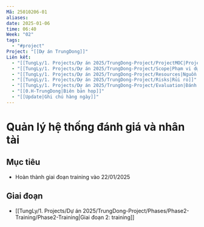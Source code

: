 ```yaml
---
Mã: 25010206-01
aliases: 
date: 2025-01-06
time: 06:40
Week: "02"
tags:
  - "#project"
Project: "[[Dự án TrungDong]]"
Liên kết:
  - "[[TungLy/1. Projects/Dự án 2025/TrungDong-Project/ProjectMOC|ProjectMOC]]"
  - "[[TungLy/1. Projects/Dự án 2025/TrungDong-Project/Scope|Phạm vi dự án]]"
  - "[[TungLy/1. Projects/Dự án 2025/TrungDong-Project/Resources|Nguồn lực dự án]]"
  - "[[TungLy/1. Projects/Dự án 2025/TrungDong-Project/Risks|Rủi ro]]"
  - "[[TungLy/1. Projects/Dự án 2025/TrungDong-Project/Evaluation|Đánh giá sau dự án]]"
  - "[[0.H-TrungDong|Biên bản họp]]"
  - "[[Update|Ghi chú hàng ngày]]"
---
```

# Quản lý hệ thống đánh giá và nhân tài

## Mục tiêu
- Hoàn thành giai đoạn training vào 22/01/2025

## Giai đoạn
- [[TungLy/1. Projects/Dự án 2025/TrungDong-Project/Phases/Phase2-Training/Phase2-Training|Giai đoạn 2: training]] 


